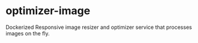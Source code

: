 # optimizer-image
Dockerized Responsive image resizer and optimizer service that processes images on the fly.
